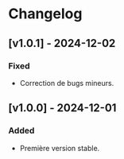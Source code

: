 # Changelog

## [v1.0.1] - 2024-12-02
### Fixed
- Correction de bugs mineurs.

## [v1.0.0] - 2024-12-01
### Added
- Première version stable.
